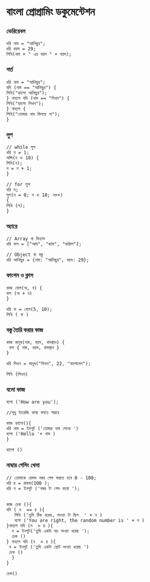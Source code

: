 # বাংলা প্রোগ্রামিং ডকুমেন্টেশন

### ভেরিয়েবল

```
ধরি নাম = "আনিছুর";
ধরি বয়স = 29;
লিখি(নাম + " এর বয়স " + বয়স);
```
### শর্ত
```
ধরি নাম = "আনিছুর";
যদি (নাম == "আনিছুর") {
লিখি("হ্যালো আনিছুর");
} নাহলে যদি (নাম == "লিখন") {
লিখি("হ্যালো লিখন");
} নাহলে {
লিখি("তোমার নাম মিলছে না");
}
```
### লুপ
```
// while লুপ
ধরি ন = 1;
অব্দি(ন < 10) {
লিখি(ন);
ন = ন + 1;
}
```
```
// for লুপ
ধরি ন;
লুপ(ন = 0; ন < 10; ন++)
{
লিখি (ন);
}
```
### অ্যারে
```
// Array বা বিন্যাস 
ধরি ফল = ["আম", "জাম", "কাঠাল"];

// Object বা বস্তু 
ধরি আনিছুর = {নাম: "আনিছুর", বয়স: 29};
```

### ফাংশন ও ক্লাস
```
কাজ যোগ(অ, ব) {
ফল (অ + ব)
}

ধরি ফ = যোগ(5, 10);
লিখি ( ফ )
```

### বস্তু তৈরি করার কাজ
```
কাজ মানুষ(নাম, বয়স, বাসস্থান) {
 ফল { নাম, বয়স, বাসস্থান }
}

ধরি লিখন = মানুষ("লিখন", 22, "বাংলাদেশ");

লিখি (লিখন)
```

### বলো কাজ
```
বলো ('How are you');

//শুধু ইংরেজি ভাষা বলতে পারবে

কাজ হ্যালো(){
ধরি নাম = ইনপুট ('তোমার নাম লেখো ')
বলো ('Hello '+ নাম )
}

হ্যালো ()
```

### নাম্বার গেসিং খেলা
```
// তোমাকে রেন্ডম নম্বর গেস করতে হবে 0 - 100;
ধরি র = রান্ডম(100 );
ধরি ন = ইনপুট ('নম্বর টা গেস করো ');


কাজ চেক (){
যদি ( ন  == র ){
   লিখি ('তুমি ঠিক ধরেছ, সংখ্যা টা ছিল  ' + ন )
   বলো ('You are right, the random number is ' + ন )
}নাহলে যদি (ন  > র ){
  ন = ইনপুট('তুমি একটা বড় সংখ্যা ধরেছ ');
  চেক ()
} নাহলে যদি (ন  < র ){
 ন = ইনপুট ('তুমি একটা ছোট সংখ্যা ধরেছ ')
 চেক ()
  }
}

চেক()
```

